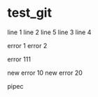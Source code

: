 # test_git
line 1
line 2
line 5
line 3
line 4



error 1
error 2


error 111


new error 10
new error 20

pipec